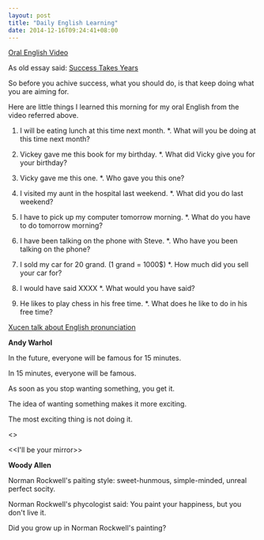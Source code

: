 ```yaml
---
layout: post
title: "Daily English Learning"
date: 2014-12-16T09:24:41+08:00
---
```


[Oral English Video](http://v.youku.com/v_show/id_XNzMwNDg4Njg0.html)

As old essay said: [Success Takes Years](2014-10-14-success-takes-years.markdown)

So before you achive success, what you should do, is that keep doing what you are aiming for.

Here are little things I learned this morning for my oral English from the video referred above.

1. I will be eating lunch at this time next month.
*. What will you be doing at this time next month?

2. Vickey gave me this book for my birthday.
*. What did Vicky give you for your birthday?

3. Vicky gave me this one.
*. Who gave you this one?

4. I visited my aunt in the hospital last weekend.
*. What did you do last weekend?

5. I have to pick up my computer tomorrow morning.
*. What do you have to do tomorrow morning?

6. I have been talking on the phone with Steve.
*. Who have you been talking on the phone?

7. I sold my car for 20 grand. (1 grand = 1000$)
*. How much did you sell your car for?

8. I would have said XXXX
*. What would you have said?

9. He likes to play chess in his free time.
*. What does he like to do in his free time?

[Xucen talk about English pronunciation](http://v.youku.com/v_show/id_XNjQyNjY5OTE2.html)

<b>Andy Warhol</b>

In the future, everyone will be famous for 15 minutes.

In 15 minutes, everyone will be famous.

As soon as you stop wanting something, you get it.

The idea of wanting something makes it more exciting.

The most exciting thing is not doing it.

<<The Philosophy of Andy Warhol>>

<<I'll be your mirror>>

<b>Woody Allen</b>

Norman Rockwell's paiting style: sweet-hunmous, simple-minded, unreal perfect socity.

Norman Rockwell's phycologist said: You paint your happiness, but you don't live it.

Did you grow up in Norman Rockwell's painting?
